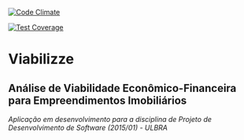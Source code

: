 [![Code Climate](https://codeclimate.com/github/marcelobalexandre/viabilizze/badges/gpa.svg)](https://codeclimate.com/github/marcelobalexandre/viabilizze)

[![Test Coverage](https://codeclimate.com/github/marcelobalexandre/viabilizze/badges/coverage.svg)](https://codeclimate.com/github/marcelobalexandre/viabilizze)

# Viabilizze
## Análise de Viabilidade Econômico-Financeira para Empreendimentos Imobiliários

*Aplicação em desenvolvimento para a disciplina de Projeto de Desenvolvimento de Software (2015/01) - ULBRA*